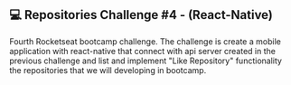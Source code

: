 ## **:computer: Repositories Challenge #4 - (React-Native)**

Fourth Rocketseat bootcamp challenge. The challenge is create a mobile application with react-native that connect with api server created in the previous challenge and list and implement "Like Repository" functionality the repositories that we will developing in bootcamp.
